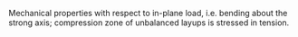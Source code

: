 ﻿Mechanical properties with respect to in-plane load, i.e. bending about the strong axis; compression zone of unbalanced layups is stressed in tension.